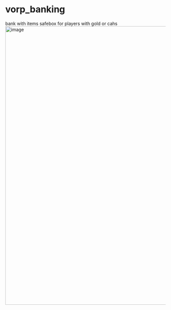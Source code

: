 # vorp_banking
bank with items safebox for players with gold or cahs
<img width="874" alt="image" src="https://user-images.githubusercontent.com/87246847/176014228-a0cc55e0-f514-4493-ad5c-2a0862d707ef.png">
